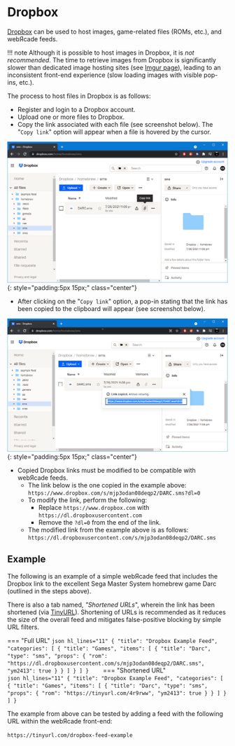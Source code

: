 # Dropbox

[Dropbox](https://dropbox.com/) can be used to host images, game-related files (ROMs, etc.), and webЯcade feeds. 

!!! note
    Although it is possible to host images in Dropbox, it is *not recommended*. The time to retrieve images
    from Dropbox is significantly slower than dedicated image hosting sites (see [Imgur page](./imgur.md)), leading to an
    inconsistent front-end experience (slow loading images with visible pop-ins, etc.).

The process to host files in Dropbox is as follows:

* Register and login to a Dropbox account.
* Upload one or more files to Dropbox.
* Copy the link associated with each file (see screenshot below). The "`Copy link`" option will appear when a file is hovered by the cursor.

![](../../assets/images/feed/dropbox/copylink.png){: style="padding:5px 15px;" class="center"}

* After clicking on the "`Copy link`" option, a pop-in stating that the link has been copied to the clipboard will appear (see screenshot below).

![](../../assets/images/feed/dropbox/linkcopied.png){: style="padding:5px 15px;" class="center"}

* Copied Dropbox links must be modified to be compatible with webЯcade feeds. 
     * The link below is the one copied in the example above:<br>`https://www.dropbox.com/s/mjp3odan08deqp2/DARC.sms?dl=0`
     * To modify the link, perform the following:
         * Replace `https://www.dropbox.com` with `https://dl.dropboxusercontent.com`
         * Remove the `?dl=0` from the end of the link.
     * The modified link from the example above is as follows:<br>`https://dl.dropboxusercontent.com/s/mjp3odan08deqp2/DARC.sms`

## Example

The following is an example of a simple webЯcade feed that includes the Dropbox link to the excellent Sega Master System homebrew game Darc (outlined in the steps above).

There is also a tab named, *"Shortened URLs*", wherein the link has been shortened (via [TinyURL](https://tinyurl.com)). Shortening of URLs is recommended as it reduces the size of the overall feed and mitigates false-positive blocking by simple URL filters.

=== "Full URL"
    ``` json hl_lines="11"
    {
      "title": "Dropbox Example Feed",
      "categories": [
        {
          "title": "Games",
          "items": [
            {
              "title": "Darc",
              "type": "sms",
              "props": {
                "rom": "https://dl.dropboxusercontent.com/s/mjp3odan08deqp2/DARC.sms",
                "ym2413": true
              }
            }
          ]
        }
      ]
    }    
    ```
=== "Shortened URL"    
    ``` json hl_lines="11"
    {
      "title": "Dropbox Example Feed",
      "categories": [
        {
          "title": "Games",
          "items": [
            {
              "title": "Darc",
              "type": "sms",
              "props": {
                "rom": "https://tinyurl.com/4r9rww",
                "ym2413": true
              }
            }
          ]
        }
      ]
    }    
    ```

The example from above can be tested by adding a feed with the following URL within the webЯcade front-end:

`https://tinyurl.com/dropbox-feed-example`
